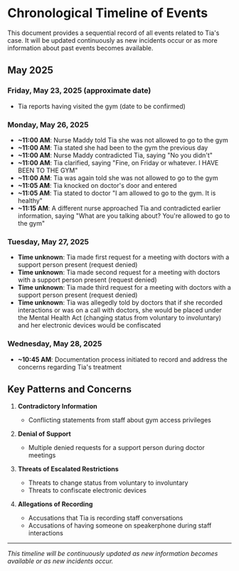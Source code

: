 # Chronological Timeline of Events

This document provides a sequential record of all events related to Tia's case. It will be updated continuously as new incidents occur or as more information about past events becomes available.

## May 2025

### Friday, May 23, 2025 (approximate date)
- Tia reports having visited the gym (date to be confirmed)

### Monday, May 26, 2025
- **~11:00 AM**: Nurse Maddy told Tia she was not allowed to go to the gym
- **~11:00 AM**: Tia stated she had been to the gym the previous day
- **~11:00 AM**: Nurse Maddy contradicted Tia, saying "No you didn't"
- **~11:00 AM**: Tia clarified, saying "Fine, on Friday or whatever. I HAVE BEEN TO THE GYM"
- **~11:00 AM**: Tia was again told she was not allowed to go to the gym
- **~11:05 AM**: Tia knocked on doctor's door and entered
- **~11:05 AM**: Tia stated to doctor "I am allowed to go to the gym. It is healthy"
- **~11:15 AM**: A different nurse approached Tia and contradicted earlier information, saying "What are you talking about? You're allowed to go to the gym"

### Tuesday, May 27, 2025
- **Time unknown**: Tia made first request for a meeting with doctors with a support person present (request denied)
- **Time unknown**: Tia made second request for a meeting with doctors with a support person present (request denied)
- **Time unknown**: Tia made third request for a meeting with doctors with a support person present (request denied)
- **Time unknown**: Tia was allegedly told by doctors that if she recorded interactions or was on a call with doctors, she would be placed under the Mental Health Act (changing status from voluntary to involuntary) and her electronic devices would be confiscated

### Wednesday, May 28, 2025
- **~10:45 AM**: Documentation process initiated to record and address the concerns regarding Tia's treatment

## Key Patterns and Concerns

1. **Contradictory Information**
   - Conflicting statements from staff about gym access privileges

2. **Denial of Support**
   - Multiple denied requests for a support person during doctor meetings

3. **Threats of Escalated Restrictions**
   - Threats to change status from voluntary to involuntary
   - Threats to confiscate electronic devices

4. **Allegations of Recording**
   - Accusations that Tia is recording staff conversations
   - Accusations of having someone on speakerphone during staff interactions

---

*This timeline will be continuously updated as new information becomes available or as new incidents occur.*
